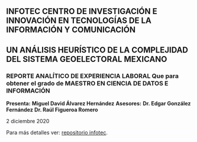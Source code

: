 ## INFOTEC CENTRO DE INVESTIGACIÓN E INNOVACIÓN EN TECNOLOGÍAS DE LA INFORMACIÓN Y COMUNICACIÓN

## UN ANÁLISIS HEURÍSTICO DE LA COMPLEJIDAD DEL SISTEMA GEOELECTORAL MEXICANO

### REPORTE ANALÍTICO DE EXPERIENCIA LABORAL Que para obtener el grado de MAESTRO EN CIENCIA DE DATOS E INFORMACIÓN
**Presenta:**
**Miguel David Álvarez Hernández**
**Asesores:**
**Dr. Edgar González Fernández**
**Dr. Raúl Figueroa Romero**

2 diciembre 2020

Para más detalles ver: [repositorio infotec](https://infotec.repositorioinstitucional.mx/jspui/handle/1027/466).

